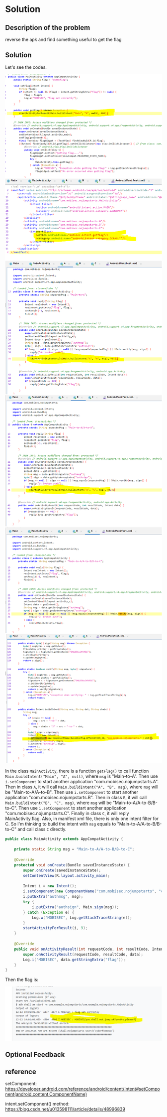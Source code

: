 # Solution


## Description of the problem

reverse the apk and find something useful to get the flag

## Solution

Let's see the codes.

<img src="screenshots/_exploitation/nojumpstarts/r1.PNG" alt="codes" style="zoom:100%;" />

<img src="screenshots/_exploitation/nojumpstarts/r6.PNG" alt="codes" style="zoom:100%;" />

<img src="screenshots/_exploitation/nojumpstarts/r2.PNG" alt="codes" style="zoom:100%;" />

<img src="screenshots/_exploitation/nojumpstarts/r3.PNG" alt="codes" style="zoom:100%;" />

<img src="screenshots/_exploitation/nojumpstarts/r4.PNG" alt="codes" style="zoom:100%;" />

<img src="screenshots/_exploitation/nojumpstarts/r5.PNG" alt="codes" style="zoom:100%;" />

In the class `MainActivity`, there is a function `getFlag()` to call function `Main.buildIntent("Main", "A", null)`, where `msg` is "Main-to-A". Then use `i.setComponent` to start another application "com.mobisec.nojumpstarts.A". Then in class `A`, it will call `Main.buildIntent("A", "B", msg)`, where `msg` will be "Main-to-A/A-to-B". Then use `i.setComponent` to start another application "com.mobisec.nojumpstarts.B". Then in class `B`, it will call `Main.buildIntent("B", "C", msg)`, where `msg` will be "Main-to-A/A-to-B/B-to-C". Then use `i.setComponent` to start another application "com.mobisec.nojumpstarts.C". Finally in class `C`, it will reply MainActivity.flag. Also, in manifest xml file, there is only one intent filter for C. So I'm thinking to build the intent with `msg` equals to "Main-to-A/A-to-B/B-to-C" and call class `C` directly.

```java
public class MainActivity extends AppCompatActivity {

    private static String msg = "Main-to-A/A-to-B/B-to-C";

    @Override
    protected void onCreate(Bundle savedInstanceState) {
        super.onCreate(savedInstanceState);
        setContentView(R.layout.activity_main);

        Intent i = new Intent();
        i.setComponent(new ComponentName("com.mobisec.nojumpstarts", "com.mobisec.nojumpstarts.C" ));
        i.putExtra("authmsg", msg);
        try {
            i.putExtra("authsign", Main.sign(msg));
        } catch (Exception e) {
            Log.w("MOBISEC", Log.getStackTraceString(e));
        }
        startActivityForResult(i, 9);
    }

    @Override
    public void onActivityResult(int requestCode, int resultCode, Intent data) {
        super.onActivityResult(requestCode, resultCode, data);
        Log.i("MOBISEC", data.getStringExtra("flag"));
    }
}
```



Then the flag is:

<img src="screenshots/_exploitation/nojumpstarts/notjump.PNG" alt="codes" style="zoom:100%;" />








## Optional Feedback



## reference

setComponent: https://developer.android.com/reference/android/content/Intent#setComponent(android.content.ComponentName)

intent.setComponent() method: https://blog.csdn.net/u013598111/article/details/48996839



